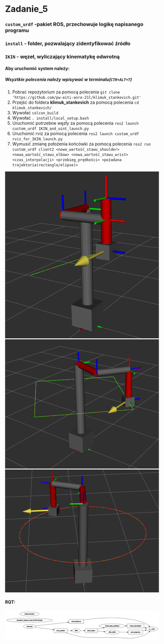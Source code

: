 # Zadanie_5

### `custom_urdf` -pakiet ROS, przechowuje logikę napisanego programu
### `install` - folder, pozwalający zidentyfikować źródło
### `IKIN` - węzeł, wyliczający kinematykę odwrotną
#### Aby uruchomić system należy:
##### Wsyztkie polecenia należy wpisywać w terminalu(`CTR+ALT+T`)
1. Pobrać repozytorium za pomocą polecenia `git clone 'https://github.com/pw-eiti-anro-21l/klimuk_stankevich.git'`
2. Przejść do foldera **klimuk_stankevich** za pomocą polecenia `cd klimuk_stankevich/`
3. Wywołać `colcon_build`
4. Wywołać `. install/local_setup.bash`
5. Uruchomić potrzebne węzły za pomocą polecenia `ros2 launch custom_urdf IKIN_and_oint_launch.py`
6. Uruchomić rviz za pomocą polecenia `ros2 launch custom_urdf rviz_for_IKIN_launch.py`
7. Wymusić zmianę położenia końcówki za pomocą polecenia `ros2 run custom_urdf client2 <nowa_wartość_stawu_shoulder> <nowa_wartość_stawu_elbow> <nowa_wartość_stawu_wrist> <czas_interpolacji> <przebieg_prędkości> <pożadana trajektoria(rectangle/elipse)>`

![](./images/zad5/1.png)
![](./images/zad5/2.png)
![](./images/zad5/3.png)

#### RQT:

![](./images/zad5/rqt.png)
